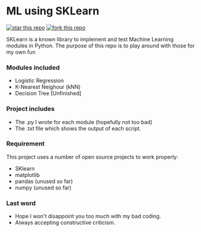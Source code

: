# ML using SKLearn
[![star this repo](http://githubbadges.com/star.svg?user=SirAnxiousALot&repo=ML-Using-SKLearnDSS&style=flat)](https://github.com/SirAnxiousALot/ML-Using-SKLearnDSS)
[![fork this repo](http://githubbadges.com/fork.svg?user=SirAnxiousALot&repo=ML-Using-SKLearnDSS&style=flat)](https://github.com/SirAnxiousALot/ML-Using-SKLearnDSS/fork)

SKLearn is a known library to implement and test Machine Learning modules in Python.
The purpose of this repo is to play around with those for my own fun

### Modules included
  - Logistic Regression
  - K-Nearest Neighour (kNN)
  - Decision Tree [Unfinished]

### Project includes

  - The .py I wrote for each module (hopefully not too bad)
  - The .txt file which shows the output of each script.

### Requirement
This project uses a number of open source projects to work properly:
* SKlearn
* matplotlib
* pandas (unused so far)
* numpy (unused so far)


### Last word
- Hope I won't disappoint you too much with my bad coding.
- Always accepting constructive criticism.